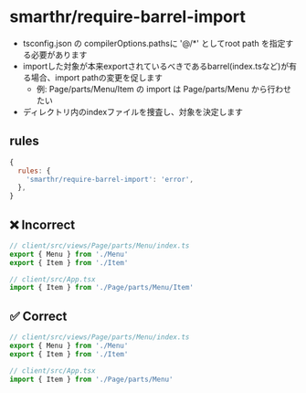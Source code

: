 # smarthr/require-barrel-import

- tsconfig.json の compilerOptions.pathsに '@/*' としてroot path を指定する必要があります
- importした対象が本来exportされているべきであるbarrel(index.tsなど)が有る場合、import pathの変更を促します
  - 例: Page/parts/Menu/Item の import は Page/parts/Menu から行わせたい
- ディレクトリ内のindexファイルを捜査し、対象を決定します

## rules

```js
{
  rules: {
    'smarthr/require-barrel-import': 'error',
  },
}
```

## ❌ Incorrect

```js
// client/src/views/Page/parts/Menu/index.ts
export { Menu } from './Menu'
export { Item } from './Item'

// client/src/App.tsx
import { Item } from './Page/parts/Menu/Item'
```

## ✅ Correct


```js
// client/src/views/Page/parts/Menu/index.ts
export { Menu } from './Menu'
export { Item } from './Item'

// client/src/App.tsx
import { Item } from './Page/parts/Menu'
```
